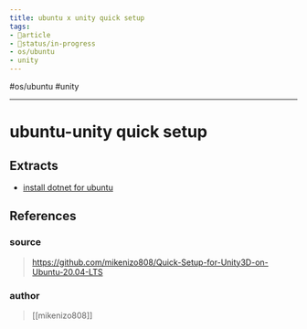 ```yaml
---
title: ubuntu x unity quick setup
tags:
- 📄article
- 🚦status/in-progress
- os/ubuntu
- unity
---
```


#os/ubuntu #unity 

---

# ubuntu-unity quick setup

## Extracts

- [install dotnet for ubuntu](/Extracts/install%20dotnet%20for%20ubuntu.md)
## References

### source
> https://github.com/mikenizo808/Quick-Setup-for-Unity3D-on-Ubuntu-20.04-LTS
### author
> [[mikenizo808]]

